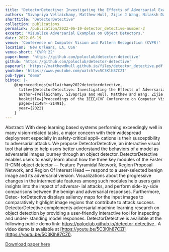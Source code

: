 ```yaml
---
title: "DetectorDetective: Investigating the Effects of Adversarial Examples on Object Detectors"
authors: "Sivapriya Vellaichamy, Matthew Hull, Zijie J Wang, Nilaksh Das, ShengYun Peng, Haekyu Park, and Duen Horng (Polo) Chau"
shorttitle: "DetectorDetective"
collection: publications
permalink: /publication/2022-06-19-detector_detective-number-3
excerpt: 'Visualize Adversarial Examples on Object Detectors.'
date: 2022-06-19
venue: 'Conference on Computer Vision and Pattern Recognition (CVPR)'
location: 'New Orleans, LA, USA'
venue-short: "CVPR'22"
paper-home: 'https://github.com/poloclub/detector-detective'
github: 'https://github.com/poloclub/detector-detective'
paperurl: 'https://matthewdhull.github.io/files/detector_detective.pdf'
youtube: 'https://www.youtube.com/watch?v=5C3Klh87CZI'
pub-type: "demo"
bibtex: |-
    @inproceedings{vellaichamy2022detectordetective,
      title={DetectorDetective: Investigating the Effects of Adversarial Examples on Object Detectors},
      author={Vellaichamy, Sivapriya and Hull, Matthew and Wang, Zijie J and Das, Nilaksh and Peng, ShengYun and Park, Haekyu and Chau, Duen Horng Polo},
      booktitle={Proceedings of the IEEE/CVF Conference on Computer Vision and Pattern Recognition},
      pages={21484--21491},
      year={2022}
    }
---
```

Abstract: With deep learning based systems performing exceedingly well in many vision-related tasks, a major concern with their widespread deployment especially in safety-critical appli- cations is their susceptibility to adversarial attacks. We propose DetectorDetective, an interactive visual tool that aims to help users better understand the behaviors of a model as adversarial images journey through an object detector. DetectorDetective enables users to easily learn about how the three key modules of the Faster R-CNN object detector — Feature Pyramidal Network, Region Proposal Network, and Region Of Interest Head — respond to a user-selected benign image and its adversarial version. Visualizations about the progressive changes in the intermediate features among such modules help users gain insights into the impact of adversar- ial attacks, and perform side-by-side comparisons between the benign and adversarial responses. Furthermore, Detec- torDetective displays saliency maps for the input images to comparatively highlight image regions that contribute to attack success. DetectorDetective complements adversarial machine learning research on object detection by providing a user-friendly interactive tool for inspecting and under- standing model responses. DetectorDetective is available at the following public demo link: [https://poloclub.github.io/detector-detective ](https://poloclub.github.io/detector-detective). A video demo is available at [https://youtu.be/5C3Klh87CZI](https://youtu.be/5C3Klh87CZI).

[Download paper here](https://matthewdhull.github.io/files/detector_detective.pdf)
